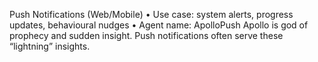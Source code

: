 Push Notifications (Web/Mobile)
• Use case: system alerts, progress updates, behavioural nudges
• Agent name: ApolloPush
Apollo is god of prophecy and sudden insight. Push notifications often serve these “lightning” insights.
